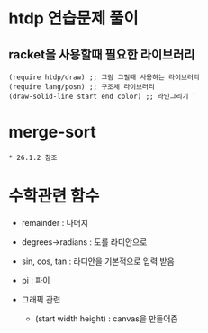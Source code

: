 # htdp 연습문제 풀이


## racket을 사용할때 필요한 라이브러리


    (require htdp/draw) ;; 그림 그릴때 사용하는 라이브러리 
    (require lang/posn) ;; 구조체 라이브러리
    (draw-solid-line start end color) ;; 라인그리기 `


# merge-sort 
    * 26.1.2 참조
    
    
# 수학관련 함수
  * remainder : 나머지
  * degrees->radians : 도를 라디안으로
  * sin, cos, tan : 라디안을 기본적으로 입력 받음
  * pi : 파이 

* 그래픽 관련
  * (start width height) : canvas을 만들어줌
